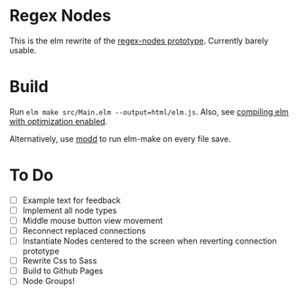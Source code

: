 # Regex Nodes

This is the elm rewrite of the [regex-nodes prototype](https://github.com/johannesvollmer/regex-nodes-js).
Currently barely usable.

# Build
Run `elm make src/Main.elm --output=html/elm.js`.
Also, see [compiling elm with optimization enabled](https://elm-lang.org/0.19.0/optimize).

Alternatively, use [modd](https://github.com/cortesi/modd) to run elm-make on every file save.

# To Do
- [ ] Example text for feedback
- [ ] Implement all node types
- [ ] Middle mouse button view movement
- [ ] Reconnect replaced connections 
- [ ] Instantiate Nodes centered to the screen
      when reverting connection prototype
- [ ] Rewrite Css to Sass
- [ ] Build to Github Pages
- [ ] Node Groups!
